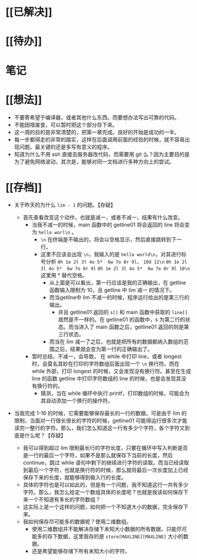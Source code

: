 # [[已解决]]

# [[待办]]

# 笔记


# [[想法]]
- 不要寄希望于编译器，或者其他什么东西。而要想办法写出可靠的代码。
- 不能因噎废食，可以暂时把这个部分存下来。
- 这一周的目的是非常清楚的，把第一章完成。良好的开始是成功的一半。
- 每一步都得走的非常的踏实，这样在后面调用前面的经验的时候，就不容易出现问题。最关键的还是多写有意义的程序。
- 知道为什么不用 ssh 直接去服务器改代码，而需要用 git 么？因为主要目的是为了避免网络波动，其次是，能够对同一文档进行多种方向上的尝试。

# [[存档]]
- 关于昨天的为什么 `lim - 1` 的问题。【存疑】
	- 首先查看改变这个动作，也就是减一，或者不减一，结果有什么改变。
		- 当我不减一的时候，main 函数中的 getline01 将会返回的 line 将会变为 `hello worl\n` 。
			- `\n` 在终端是不输出的，将会以空格显示，然后直接跳转到下一行。
			- 这里不应该会出现 `\n`，我输入的是 `hello world\n`，对其进行标号分析
			   `0h 1e 2l 3l 4o 5*  6w 7o 8r 9l`、 `10d 11\n` 
			   `0h 1e 2l 3l 4o 5*  6w 7o 8r 9l`
			   `0h 1e 2l 3l 4o 5*  6w 7o 8r 9l 10\n`
			   这里用 * 替代空格。
			   - 从上面是可以看出，第一行应该是我的正确输出，在 getline 函数输入限制为 10，且 getline 中 lim 减一 的情况下。
			   - 而当getline中 lim 不减一的时候，程序运行给出的是第三行的输出。
				   - 并且 getline01 返回的 `s[]` 和 main 函数中获取的 `line[]` 居然是不一样的。在 getline01 的函数中，s 为第二行的状态。而当进入了 main 函数之后，getline01 返回的则是第三行状态。
			   - 而当在 lim 减一了之后，也就是把所有的数据都纳入数组的范围之后，结果就会变为第一行的正确输出了。
		- 暂时总结，不减一，会导致， 在 while 中打印 line，或者 longest 时，会莫名其妙在打印的字符数组后面出现一个 `\n` 换行符。而在 while 外部，打印 longest 的时候，又会发现没有换行符。甚至在生成 line 的函数 getline 中打印字符数组的 line 的时候，也是会发现其没有换行符的。
			- 猜测，当在 while 循环中执行 printf，打印数组的时候，可能会为其自动添加一个换行的操作符。

- 当我完成 1-16 的时候，它需要能够保存最长的一行的数据。可是由于 lim 的限制，当面对一行很长很长的字符的时候，getline01 可能得运行很多次才能读完一整行的字符。那么，我们怎么知道这一行有多少个字符，各个字符又到底是什么呢？【存疑】
	- 我可以得到超过 lim 限制最长行的字符长度，只要在循环中写入判断是否是一行的最后一个字符，如果不是那么就保存下当前的长度，然后 continue，跳过 while 语句中剩下的继续进行字符的读取。而当已经读取到最后一个字符，也就是换行符的时候，那么就将最后一次长度加上已经保存下来的长度，就能够得到输入行的长度。
	- 具体的字符也是可以如此的，但是有一个问题，我不知道这行一共有多少字符。那么，我怎么给定一个数组具体的长度呢？也就是我该如何保存下来一个不知道有多长的字符数组？
	- 这实际上是一个这样的问题，如何把一个不知道大小的数据，完全保存下来。
	- 我如何保存尽可能多的数据呢？使用二维数组。
		- 使用二维数组并不能解决存储下未知大小数据的所有数据，只能尽可能多的存下数据，这里我存的是 `store[MAXLINE][MAXLINE]` 大小的数据。
		- 还是希望能够存储下所有未知大小的字符。

